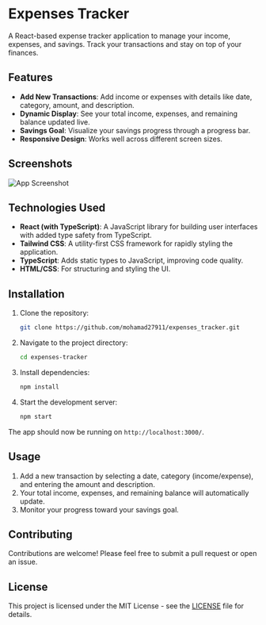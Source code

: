 # Expenses Tracker

A React-based expense tracker application to manage your income, expenses, and savings. Track your transactions and stay on top of your finances.

## Features

- **Add New Transactions**: Add income or expenses with details like date, category, amount, and description.
- **Dynamic Display**: See your total income, expenses, and remaining balance updated live.
- **Savings Goal**: Visualize your savings progress through a progress bar.
- **Responsive Design**: Works well across different screen sizes.

## Screenshots

![App Screenshot](./)

## Technologies Used

- **React (with TypeScript)**: A JavaScript library for building user interfaces with added type safety from TypeScript.
- **Tailwind CSS**: A utility-first CSS framework for rapidly styling the application.
- **TypeScript**: Adds static types to JavaScript, improving code quality.
- **HTML/CSS**: For structuring and styling the UI.

## Installation

1. Clone the repository:
    ```bash
    git clone https://github.com/mohamad27911/expenses_tracker.git
    ```

2. Navigate to the project directory:
    ```bash
    cd expenses-tracker
    ```

3. Install dependencies:
    ```bash
    npm install
    ```

4. Start the development server:
    ```bash
    npm start
    ```

The app should now be running on `http://localhost:3000/`.

## Usage

1. Add a new transaction by selecting a date, category (income/expense), and entering the amount and description.
2. Your total income, expenses, and remaining balance will automatically update.
3. Monitor your progress toward your savings goal.

## Contributing

Contributions are welcome! Please feel free to submit a pull request or open an issue.

## License

This project is licensed under the MIT License - see the [LICENSE](LICENSE) file for details.

